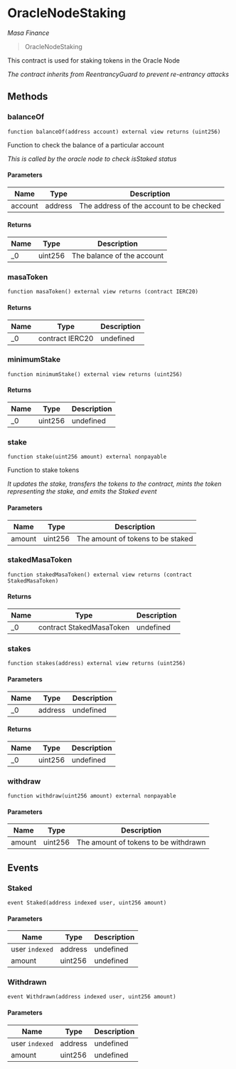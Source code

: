 # OracleNodeStaking

*Masa Finance*

> OracleNodeStaking

This contract is used for staking tokens in the Oracle Node

*The contract inherits from ReentrancyGuard to prevent re-entrancy attacks*

## Methods

### balanceOf

```solidity
function balanceOf(address account) external view returns (uint256)
```

Function to check the balance of a particular account

*This is called by the oracle node to check isStaked status*

#### Parameters

| Name | Type | Description |
|---|---|---|
| account | address | The address of the account to be checked |

#### Returns

| Name | Type | Description |
|---|---|---|
| _0 | uint256 | The balance of the account |

### masaToken

```solidity
function masaToken() external view returns (contract IERC20)
```






#### Returns

| Name | Type | Description |
|---|---|---|
| _0 | contract IERC20 | undefined |

### minimumStake

```solidity
function minimumStake() external view returns (uint256)
```






#### Returns

| Name | Type | Description |
|---|---|---|
| _0 | uint256 | undefined |

### stake

```solidity
function stake(uint256 amount) external nonpayable
```

Function to stake tokens

*It updates the stake, transfers the tokens to the contract, mints the token representing the stake, and emits the Staked event*

#### Parameters

| Name | Type | Description |
|---|---|---|
| amount | uint256 | The amount of tokens to be staked |

### stakedMasaToken

```solidity
function stakedMasaToken() external view returns (contract StakedMasaToken)
```






#### Returns

| Name | Type | Description |
|---|---|---|
| _0 | contract StakedMasaToken | undefined |

### stakes

```solidity
function stakes(address) external view returns (uint256)
```





#### Parameters

| Name | Type | Description |
|---|---|---|
| _0 | address | undefined |

#### Returns

| Name | Type | Description |
|---|---|---|
| _0 | uint256 | undefined |

### withdraw

```solidity
function withdraw(uint256 amount) external nonpayable
```





#### Parameters

| Name | Type | Description |
|---|---|---|
| amount | uint256 | The amount of tokens to be withdrawn |



## Events

### Staked

```solidity
event Staked(address indexed user, uint256 amount)
```





#### Parameters

| Name | Type | Description |
|---|---|---|
| user `indexed` | address | undefined |
| amount  | uint256 | undefined |

### Withdrawn

```solidity
event Withdrawn(address indexed user, uint256 amount)
```





#### Parameters

| Name | Type | Description |
|---|---|---|
| user `indexed` | address | undefined |
| amount  | uint256 | undefined |



